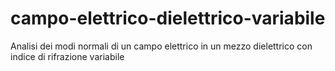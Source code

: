 # campo-elettrico-dielettrico-variabile
Analisi dei modi normali di un campo elettrico in un mezzo dielettrico con indice di rifrazione variabile
